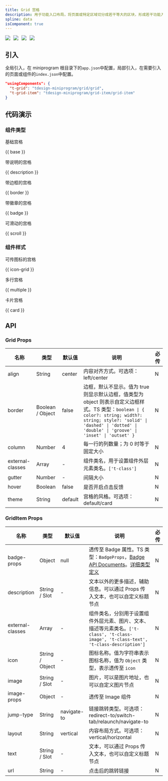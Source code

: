 ```yaml
---
title: Grid 宫格
description: 用于功能入口布局，将页面或特定区域切分成若干等大的区块，形成若干功能入口。
spline: data
isComponent: true
---
```


<span class="coverages-badge" style="margin-right: 10px"><img src="https://img.shields.io/badge/coverages%3A%20lines-97%25-blue" /></span><span class="coverages-badge" style="margin-right: 10px"><img src="https://img.shields.io/badge/coverages%3A%20functions-93%25-blue" /></span><span class="coverages-badge" style="margin-right: 10px"><img src="https://img.shields.io/badge/coverages%3A%20statements-97%25-blue" /></span><span class="coverages-badge" style="margin-right: 10px"><img src="https://img.shields.io/badge/coverages%3A%20branches-94%25-blue" /></span>

## 引入

全局引入，在 miniprogram 根目录下的`app.json`中配置，局部引入，在需要引入的页面或组件的`index.json`中配置。

```json
"usingComponents": {
  "t-grid": "tdesign-miniprogram/grid/grid",
  "t-grid-item": "tdesign-miniprogram/grid-item/grid-item"
}
```

## 代码演示

### 组件类型

基础宫格

{{ base }}

带说明的宫格

{{ description }}

带边框的宫格

{{ border }}

带徽章的宫格

{{ badge }}

可滑动的宫格

{{ scroll }}

### 组件样式

可传图标的宫格

{{ icon-grid }}

多行宫格

{{ multiple }}

卡片宫格

{{ card }}

## API

### Grid Props

 名称               | 类型               | 默认值     | 说明                                                                                                                                                                                            | 必传 
------------------|------------------|---------|-----------------------------------------------------------------------------------------------------------------------------------------------------------------------------------------------|----
 align            | String           | center  | 内容对齐方式。可选项：left/center                                                                                                                                                                        | N  
 border           | Boolean / Object | false   | 边框，默认不显示。值为 true 则显示默认边框，值类型为 object 则表示自定义边框样式。TS 类型：`boolean \| { color?: string; width?: string; style?: 'solid' \| 'dashed' \| 'dotted' \| 'double' \| 'groove' \| 'inset' \| 'outset' }` | N  
 column           | Number           | 4       | 每一行的列数量；为 0 时等于固定大小                                                                                                                                                                           | N  
 external-classes | Array            | -       | 组件类名，用于设置组件外层元素类名。`['t-class']`                                                                                                                                                               | N  
 gutter           | Number           | -       | 间隔大小                                                                                                                                                                                          | N  
 hover            | Boolean          | false   | 是否开启点击反馈                                                                                                                                                                                      | N  
 theme            | String           | default | 宫格的风格。可选项：default/card                                                                                                                                                                        | N  

### GridItem Props

 名称               | 类型              | 默认值         | 说明                                                                                                                                                                 | 必传 
------------------|-----------------|-------------|--------------------------------------------------------------------------------------------------------------------------------------------------------------------|----
 badge-props      | Object          | null        | 透传至 Badge 属性。TS 类型：`BadgeProps`，[Badge API Documents](./badge?tab=api)。[详细类型定义](https://github.com/Tencent/tdesign-miniprogram/tree/develop/src/grid-item/type.ts) | N  
 description      | String / Slot   | -           | 文本以外的更多描述，辅助信息。可以通过 Props 传入文本，也可以自定义标题节点                                                                                                                          | N  
 external-classes | Array           | -           | 组件类名，分别用于设置组件外层元素、图片、文本、描述等元素类名。`['t-class', 't-class-image', 't-class-text', 't-class-description']`                                                              | N  
 icon             | String / Object | -           | 图标名称。值为字符串表示图标名称，值为 `Object` 类型，表示透传至 `icon`                                                                                                                       | N  
 image            | String / Slot   | -           | 图片，可以是图片地址，也可以自定义图片节点                                                                                                                                              | N  
 image-props      | Object          | -           | 透传至 Image 组件                                                                                                                                                       | N  
 jump-type        | String          | navigate-to | 链接跳转类型。可选项：redirect-to/switch-tab/relaunch/navigate-to                                                                                                             | N  
 layout           | String          | vertical    | 内容布局方式。可选项：vertical/horizontal                                                                                                                                     | N  
 text             | String / Slot   | -           | 文本，可以通过 Props 传入文本，也可以自定义标题节点                                                                                                                                      | N  
 url              | String          | -           | 点击后的跳转链接                                                                                                                                                           | N  
